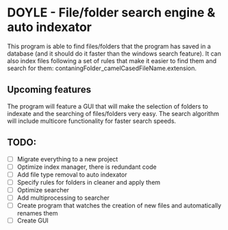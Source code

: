 # DOYLE - File/folder search engine & auto indexator
This program is able to find files/folders that the program has saved in a database (and it should do it faster than the windows search feature). It can also index files following a set of rules that make it easier to find them and search for them: contaningFolder_camelCasedFileName.extension.

## Upcoming features
The program will feature a GUI that will make the selection of folders to indexate and the searching of files/folders very easy. The search algorithm will include multicore functionality for faster search speeds.

## TODO:
- [ ] Migrate everything to a new project
- [ ] Optimize index manager, there is redundant code
- [ ] Add file type removal to auto indexator
- [ ] Specify rules for folders in cleaner and apply them
- [ ] Optimize searcher
- [ ] Add multiprocessing to searcher
- [ ] Create program that watches the creation of new files and automatically renames them
- [ ] Create GUI